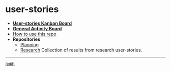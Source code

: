# user-stories

- **[User-stories Kanban Board](https://huboard.com/peermusic/user-stories/)**
- **[General Activity Board](https://github.com/orgs/peermusic/dashboard)**
- [How to use this repo](https://github.com/peermusic/user-stories/blob/master/CONTRIBUTING.md)
- **Repositories**
    - [Planning](https://github.com/peermusic/planning)
    - [Research](https://github.com/peermusic/research) Collection of results from research user-stories.


***
 <sub>[(edit)](https://github.com/peermusic/user-stories/edit/master/README.md)</sub>
